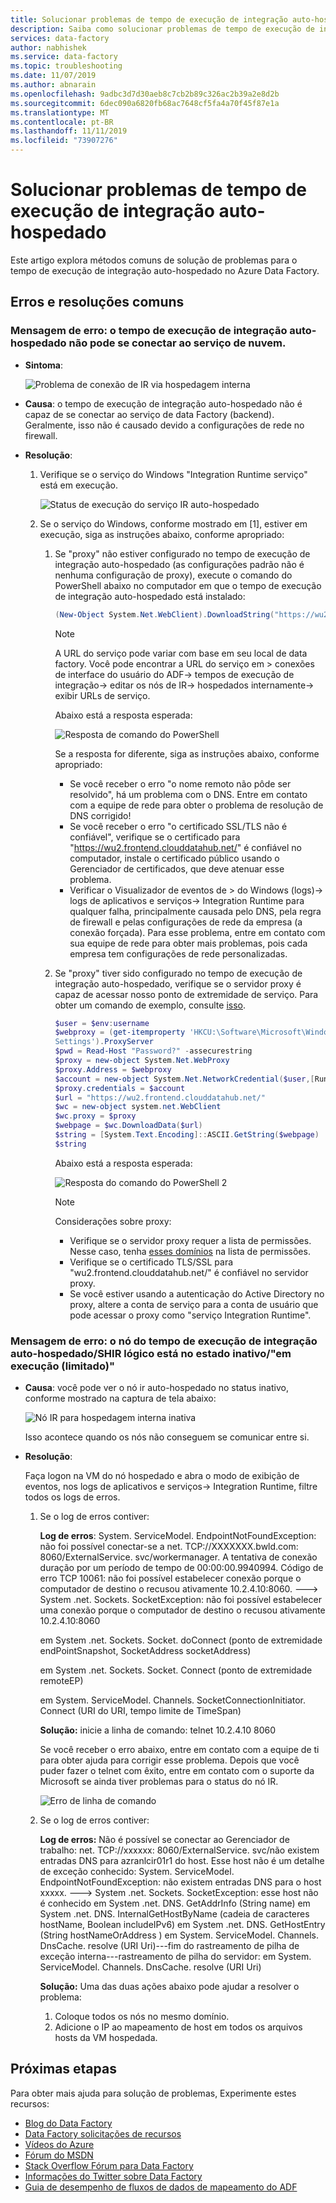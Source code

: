 ```yaml
---
title: Solucionar problemas de tempo de execução de integração auto-hospedado no Azure Data Factory
description: Saiba como solucionar problemas de tempo de execução de integração auto-hospedados no Azure Data Factory.
services: data-factory
author: nabhishek
ms.service: data-factory
ms.topic: troubleshooting
ms.date: 11/07/2019
ms.author: abnarain
ms.openlocfilehash: 9adbc3d7d30aeb8c7cb2b89c326ac2b39a2e8d2b
ms.sourcegitcommit: 6dec090a6820fb68ac7648cf5fa4a70f45f87e1a
ms.translationtype: MT
ms.contentlocale: pt-BR
ms.lasthandoff: 11/11/2019
ms.locfileid: "73907276"
---
```

# <a name="troubleshoot-self-hosted-integration-runtime"></a>Solucionar problemas de tempo de execução de integração auto-hospedado

Este artigo explora métodos comuns de solução de problemas para o tempo de execução de integração auto-hospedado no Azure Data Factory.

## <a name="common-errors-and-resolutions"></a>Erros e resoluções comuns

### <a name="error-message-self-hosted-integration-runtime-is-unable-to-connect-to-cloud-service"></a>Mensagem de erro: o tempo de execução de integração auto-hospedado não pode se conectar ao serviço de nuvem.

- **Sintoma**: 

    ![Problema de conexão de IR via hospedagem interna](media/self-hosted-integration-runtime-troubleshoot-guide/unable-to-connect-to-cloud-service.png)

- **Causa**: o tempo de execução de integração auto-hospedado não é capaz de se conectar ao serviço de data Factory (backend). Geralmente, isso não é causado devido a configurações de rede no firewall.

- **Resolução**: 

    1. Verifique se o serviço do Windows "Integration Runtime serviço" está em execução.
    
        ![Status de execução do serviço IR auto-hospedado](media/self-hosted-integration-runtime-troubleshoot-guide/integration-runtime-service-running-status.png)
    
    2. Se o serviço do Windows, conforme mostrado em [1], estiver em execução, siga as instruções abaixo, conforme apropriado:

        1. Se "proxy" não estiver configurado no tempo de execução de integração auto-hospedado (as configurações padrão não é nenhuma configuração de proxy), execute o comando do PowerShell abaixo no computador em que o tempo de execução de integração auto-hospedado está instalado: 
            
            ```powershell
            (New-Object System.Net.WebClient).DownloadString("https://wu2.frontend.clouddatahub.net/")
            ```
            > [!NOTE] 
            > A URL do serviço pode variar com base em seu local de data factory. Você pode encontrar a URL do serviço em > conexões de interface do usuário do ADF-> tempos de execução de integração-> editar os nós de IR-> hospedados internamente-> exibir URLs de serviço.
            
            Abaixo está a resposta esperada:
            
            ![Resposta de comando do PowerShell](media/self-hosted-integration-runtime-troubleshoot-guide/powershell-command-response.png)
            
            Se a resposta for diferente, siga as instruções abaixo, conforme apropriado:
            
            * Se você receber o erro "o nome remoto não pôde ser resolvido", há um problema com o DNS. Entre em contato com a equipe de rede para obter o problema de resolução de DNS corrigido! 
            * Se você receber o erro "o certificado SSL/TLS não é confiável", verifique se o certificado para "https://wu2.frontend.clouddatahub.net/" é confiável no computador, instale o certificado público usando o Gerenciador de certificados, que deve atenuar esse problema.
            * Verificar o Visualizador de eventos de > do Windows (logs)-> logs de aplicativos e serviços-> Integration Runtime para qualquer falha, principalmente causada pelo DNS, pela regra de firewall e pelas configurações de rede da empresa (a conexão forçada). Para esse problema, entre em contato com sua equipe de rede para obter mais problemas, pois cada empresa tem configurações de rede personalizadas.

        2. Se "proxy" tiver sido configurado no tempo de execução de integração auto-hospedado, verifique se o servidor proxy é capaz de acessar nosso ponto de extremidade de serviço. Para obter um comando de exemplo, consulte [isso](https://stackoverflow.com/questions/571429/powershell-web-requests-and-proxies).    
                
            ```powershell
            $user = $env:username
            $webproxy = (get-itemproperty 'HKCU:\Software\Microsoft\Windows\CurrentVersion\Internet
            Settings').ProxyServer
            $pwd = Read-Host "Password?" -assecurestring
            $proxy = new-object System.Net.WebProxy
            $proxy.Address = $webproxy
            $account = new-object System.Net.NetworkCredential($user,[Runtime.InteropServices.Marshal]::PtrToStringAuto([Runtime.InteropServices.Marshal]::SecureStringToBSTR($pwd)), "")
            $proxy.credentials = $account
            $url = "https://wu2.frontend.clouddatahub.net/"
            $wc = new-object system.net.WebClient
            $wc.proxy = $proxy
            $webpage = $wc.DownloadData($url)
            $string = [System.Text.Encoding]::ASCII.GetString($webpage)
            $string
            ```

            Abaixo está a resposta esperada:
            
            ![Resposta do comando do PowerShell 2](media/self-hosted-integration-runtime-troubleshoot-guide/powershell-command-response.png)

            > [!NOTE] 
            > Considerações sobre proxy:
            > * Verifique se o servidor proxy requer a lista de permissões. Nesse caso, tenha [esses domínios](https://docs.microsoft.com/azure/data-factory/data-movement-security-considerations#firewall-requirements-for-on-premisesprivate-network) na lista de permissões.
            > * Verifique se o certificado TLS/SSL para "wu2.frontend.clouddatahub.net/" é confiável no servidor proxy.
            > * Se você estiver usando a autenticação do Active Directory no proxy, altere a conta de serviço para a conta de usuário que pode acessar o proxy como "serviço Integration Runtime".

### <a name="error-message-self-hosted-integration-runtime-node-logical-shir-is-in-inactive-running-limited-state"></a>Mensagem de erro: o nó do tempo de execução de integração auto-hospedado/SHIR lógico está no estado inativo/"em execução (limitado)"

- **Causa**: você pode ver o nó ir auto-hospedado no status inativo, conforme mostrado na captura de tela abaixo:

    ![Nó IR para hospedagem interna inativa](media/self-hosted-integration-runtime-troubleshoot-guide/inactive-self-hosted-ir-node.png)

    Isso acontece quando os nós não conseguem se comunicar entre si. 

- **Resolução**: 

    Faça logon na VM do nó hospedado e abra o modo de exibição de eventos, nos logs de aplicativos e serviços-> Integration Runtime, filtre todos os logs de erros. 

     1. Se o log de erros contiver: 
    
        **Log de erros**: System. ServiceModel. EndpointNotFoundException: não foi possível conectar-se a net. TCP://XXXXXXX.bwld.com: 8060/ExternalService. svc/workermanager. A tentativa de conexão duração por um período de tempo de 00:00:00.9940994. Código de erro TCP 10061: não foi possível estabelecer conexão porque o computador de destino o recusou ativamente 10.2.4.10:8060.  ---> System .net. Sockets. SocketException: não foi possível estabelecer uma conexão porque o computador de destino o recusou ativamente 10.2.4.10:8060
    
           em System .net. Sockets. Socket. doConnect (ponto de extremidade endPointSnapshot, SocketAddress socketAddress)
           
           em System .net. Sockets. Socket. Connect (ponto de extremidade remoteEP)
           
           em System. ServiceModel. Channels. SocketConnectionInitiator. Connect (URI do URI, tempo limite de TimeSpan)
    
        **Solução:** inicie a linha de comando: telnet 10.2.4.10 8060
        
        Se você receber o erro abaixo, entre em contato com a equipe de ti para obter ajuda para corrigir esse problema. Depois que você puder fazer o telnet com êxito, entre em contato com o suporte da Microsoft se ainda tiver problemas para o status do nó IR.
        
        ![Erro de linha de comando](media/self-hosted-integration-runtime-troubleshoot-guide/command-line-error.png)
        
     2. Se o log de erros contiver:
     
        **Log de erros:** Não é possível se conectar ao Gerenciador de trabalho: net. TCP://xxxxxx: 8060/ExternalService. svc/não existem entradas DNS para azranlcir01r1 do host. Esse host não é um detalhe de exceção conhecido: System. ServiceModel. EndpointNotFoundException: não existem entradas DNS para o host xxxxx. ---> System .net. Sockets. SocketException: esse host não é conhecido em System .net. DNS. GetAddrInfo (String name) em System .net. DNS. InternalGetHostByName (cadeia de caracteres hostName, Boolean includeIPv6) em System .net. DNS. GetHostEntry (String hostNameOrAddress ) em System. ServiceModel. Channels. DnsCache. resolve (URI Uri)---fim do rastreamento de pilha de exceção interna---rastreamento de pilha do servidor: em System. ServiceModel. Channels. DnsCache. resolve (URI Uri) 
    
        **Solução:** Uma das duas ações abaixo pode ajudar a resolver o problema:
         1. Coloque todos os nós no mesmo domínio.
         2. Adicione o IP ao mapeamento de host em todos os arquivos hosts da VM hospedada.


## <a name="next-steps"></a>Próximas etapas

Para obter mais ajuda para solução de problemas, Experimente estes recursos:

*  [Blog do Data Factory](https://azure.microsoft.com/blog/tag/azure-data-factory/)
*  [Data Factory solicitações de recursos](https://feedback.azure.com/forums/270578-data-factory)
*  [Vídeos do Azure](https://azure.microsoft.com/resources/videos/index/?sort=newest&services=data-factory)
*  [Fórum do MSDN](https://social.msdn.microsoft.com/Forums/home?sort=relevancedesc&brandIgnore=True&searchTerm=data+factory)
*  [Stack Overflow Fórum para Data Factory](https://stackoverflow.com/questions/tagged/azure-data-factory)
*  [Informações do Twitter sobre Data Factory](https://twitter.com/hashtag/DataFactory)
*  [Guia de desempenho de fluxos de dados de mapeamento do ADF](concepts-data-flow-performance.md)
